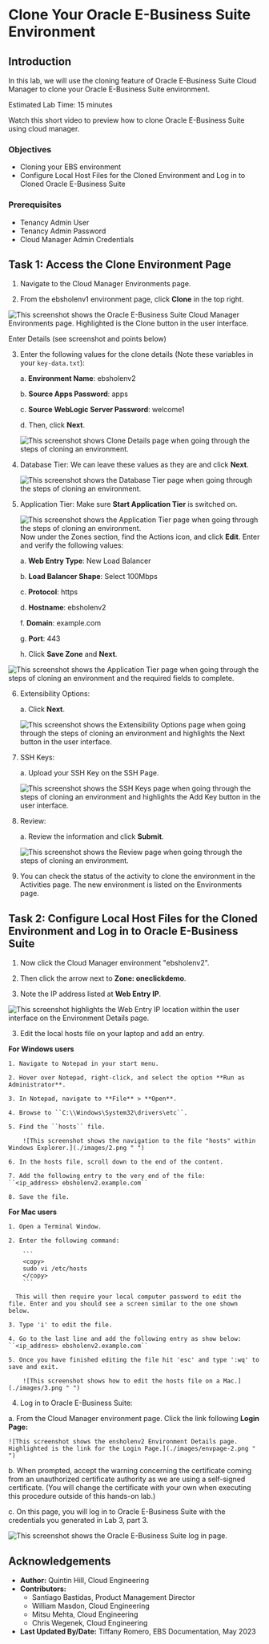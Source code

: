 # Clone Your Oracle E-Business Suite Environment

## **Introduction**
In this lab, we will use the cloning feature of Oracle E-Business Suite Cloud Manager to clone your Oracle E-Business Suite environment.

Estimated Lab Time: 15 minutes

Watch this short video to preview how to clone Oracle E-Business Suite using cloud manager.

[](youtube:Rxm2_5uL0Lg)

### **Objectives**
* Cloning your EBS environment
* Configure Local Host Files for the Cloned Environment and Log in to Cloned Oracle E-Business Suite

### **Prerequisites**
* Tenancy Admin User
* Tenancy Admin Password
* Cloud Manager Admin Credentials

## Task 1: Access the Clone Environment Page

1. Navigate to the Cloud Manager Environments page.

2. From the ebsholenv1 environment page, click **Clone** in the top right. 

  ![This screenshot shows the Oracle E-Business Suite Cloud Manager Environments page. Highlighted is the Clone button in the user interface.](./images/selectclone.png " ")

  Enter Details (see screenshot and points below)

3. Enter the following values for the clone details (Note these variables in your ``key-data.txt``):

    a. **Environment Name**: ebsholenv2

    b. **Source Apps Password**: apps

    c. **Source WebLogic Server Password**: welcome1

    d. Then, click **Next**.

    ![This screenshot shows Clone Details page when going through the steps of cloning an environment.](./images/clone.png " ")

4. Database Tier: We can leave these values as they are and click **Next**.

    ![This screenshot shows the Database Tier page when going through the steps of cloning an environment.](./images/database_tier.png " ")

5. Application Tier: Make sure **Start Application Tier** is switched on.

    ![This screenshot shows the Application Tier page when going through the steps of cloning an environment.](./images/web-entry.png " ")
    Now under the Zones section, find the Actions icon, and click **Edit**. Enter and verify the following values:
    
    a. **Web Entry Type**: New Load Balancer

    b. **Load Balancer Shape**: Select 100Mbps

    c. **Protocol**: https

    d. **Hostname**: ebsholenv2 

    f. **Domain**: example.com

    g. **Port**: 443

    h. Click **Save Zone** and **Next**.

  ![This screenshot shows the Application Tier page when going through the steps of cloning an environment and the required fields to complete.](./images/app_tier.png " ")

6. Extensibility Options:
    
    a. Click **Next**.

    ![This screenshot shows the Extensibility Options page when going through the steps of cloning an environment and highlights the Next button in the user interface.](./images/extensibilityoptions.png " ")
  
7. SSH Keys:

    a. Upload your SSH Key on the SSH Page.

    ![This screenshot shows the SSH Keys page when going through the steps of cloning an environment and highlights the Add Key button in the user interface.](./images/add-ssh.png " ")

8. Review: 

    a. Review the information and click **Submit**.

     ![This screenshot shows the Review page when going through the steps of cloning an environment.](./images/submit.png " ")

9. You can check the status of the activity to clone the environment in the Activities page. The new environment is listed on the Environments page.

## Task 2: Configure Local Host Files for the Cloned Environment and Log in to Oracle E-Business Suite

1. Now click the Cloud Manager environment "ebsholenv2".

2. Then click the arrow next to **Zone: oneclickdemo**.

  1. Note the IP address listed at **Web Entry IP**.

![This screenshot highlights the Web Entry IP location within the user interface on the Environment Details page.](./images/envpage.png " ")

3. Edit the local hosts file on your laptop and add an entry.

  **For Windows users**

    1. Navigate to Notepad in your start menu.

    2. Hover over Notepad, right-click, and select the option **Run as Administrator**.

    3. In Notepad, navigate to **File** > **Open**.

    4. Browse to ``C:\\Windows\System32\drivers\etc``.

    5. Find the ``hosts`` file.

        ![This screenshot shows the navigation to the file "hosts" within Windows Explorer.](./images/2.png " ")

    6. In the hosts file, scroll down to the end of the content.

    7. Add the following entry to the very end of the file:
    ``<ip_address> ebsholenv2.example.com``

    8. Save the file.

  **For Mac users**

    1. Open a Terminal Window.

    2. Enter the following command:

        ```
        <copy>
        sudo vi /etc/hosts
        </copy>
        ```

      This will then require your local computer password to edit the file. Enter and you should see a screen similar to the one shown below.

    3. Type 'i' to edit the file.

    4. Go to the last line and add the following entry as show below:
    ``<ip_address> ebsholenv2.example.com``

    5. Once you have finished editing the file hit 'esc' and type ':wq' to save and exit.

        ![This screenshot shows how to edit the hosts file on a Mac.](./images/3.png " ")

4. Log in to Oracle E-Business Suite:

  a. From the Cloud Manager environment page. Click the link following **Login Page:**

    ![This screenshot shows the ensholenv2 Environment Details page. Highlighted is the link for the Login Page.](./images/envpage-2.png " ")

  b. When prompted, accept the warning concerning the certificate coming from an unauthorized certificate authority as we are using a self-signed certificate. (You will change the certificate with your own when executing this procedure outside of this hands-on lab.)

  c. On this page, you will log in to Oracle E-Business Suite with the credentials you generated in Lab 3, part 3.

  ![This screenshot shows the Oracle E-Business Suite log in page.](./images/4.png " ")

## Acknowledgements

* **Author:** Quintin Hill, Cloud Engineering
* **Contributors:** 
  - Santiago Bastidas, Product Management Director
  - William Masdon, Cloud Engineering
  - Mitsu Mehta, Cloud Engineering
  - Chris Wegenek, Cloud Engineering
* **Last Updated By/Date:** Tiffany Romero, EBS Documentation, May 2023


